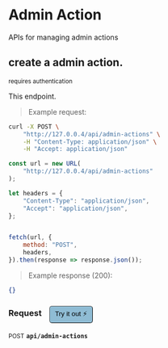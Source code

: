 # Admin Action

APIs for managing  admin actions

## create a admin action.

<small class="badge badge-darkred">requires authentication</small>

This endpoint.

> Example request:

```bash
curl -X POST \
    "http://127.0.0.4/api/admin-actions" \
    -H "Content-Type: application/json" \
    -H "Accept: application/json"
```

```javascript
const url = new URL(
    "http://127.0.0.4/api/admin-actions"
);

let headers = {
    "Content-Type": "application/json",
    "Accept": "application/json",
};


fetch(url, {
    method: "POST",
    headers,
}).then(response => response.json());
```


> Example response (200):

```json
{}
```
<div id="execution-results-POSTapi-admin-actions" hidden>
    <blockquote>Received response<span id="execution-response-status-POSTapi-admin-actions"></span>:</blockquote>
    <pre class="json"><code id="execution-response-content-POSTapi-admin-actions"></code></pre>
</div>
<div id="execution-error-POSTapi-admin-actions" hidden>
    <blockquote>Request failed with error:</blockquote>
    <pre><code id="execution-error-message-POSTapi-admin-actions"></code></pre>
</div>
<form id="form-POSTapi-admin-actions" data-method="POST" data-path="api/admin-actions" data-authed="1" data-hasfiles="0" data-headers='{"Content-Type":"application\/json","Accept":"application\/json"}' onsubmit="event.preventDefault(); executeTryOut('POSTapi-admin-actions', this);">
<h3>
    Request&nbsp;&nbsp;&nbsp;
        <button type="button" style="background-color: #8fbcd4; padding: 5px 10px; border-radius: 5px; border-width: thin;" id="btn-tryout-POSTapi-admin-actions" onclick="tryItOut('POSTapi-admin-actions');">Try it out ⚡</button>
    <button type="button" style="background-color: #c97a7e; padding: 5px 10px; border-radius: 5px; border-width: thin;" id="btn-canceltryout-POSTapi-admin-actions" onclick="cancelTryOut('POSTapi-admin-actions');" hidden>Cancel</button>&nbsp;&nbsp;
    <button type="submit" style="background-color: #6ac174; padding: 5px 10px; border-radius: 5px; border-width: thin;" id="btn-executetryout-POSTapi-admin-actions" hidden>Send Request 💥</button>
    </h3>
<p>
<small class="badge badge-black">POST</small>
 <b><code>api/admin-actions</code></b>
</p>
<p>
<label id="auth-POSTapi-admin-actions" hidden>Authorization header: <b><code>Bearer </code></b><input type="text" name="Authorization" data-prefix="Bearer " data-endpoint="POSTapi-admin-actions" data-component="header"></label>
</p>
</form>



